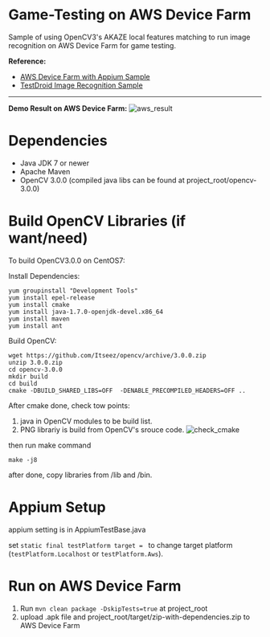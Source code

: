 # Game-Testing on AWS Device Farm

Sample of using OpenCV3's AKAZE local features matching to run image recognition 
on AWS Device Farm for game testing.

**Reference:**

- [AWS Device Farm with Appium Sample](https://github.com/awslabs/aws-device-farm-appium-tests-for-sample-app)
- [TestDroid Image Recognition Sample](https://github.com/saadchdhry/testdroid-samples/tree/master/appium/sample-scripts/java-image-recognition/bug_invaders)

----------

**Demo Result on AWS Device Farm:**
![aws_result](https://raw.github.com/yingkai-liao/awsdf-game-testing/master/demo/aws_result.png)

Dependencies
=======================================

- Java JDK 7 or newer
- Apache Maven
- OpenCV 3.0.0 (compiled java libs can be found at project_root/opencv-3.0.0)

Build OpenCV Libraries (if want/need)
=======================================

To build OpenCV3.0.0 on CentOS7:

Install Dependencies:
```
yum groupinstall "Development Tools"
yum install epel-release
yum install cmake
yum install java-1.7.0-openjdk-devel.x86_64 
yum install maven
yum install ant
```
Build OpenCV:  
```
wget https://github.com/Itseez/opencv/archive/3.0.0.zip
unzip 3.0.0.zip
cd opencv-3.0.0
mkdir build
cd build
cmake -DBUILD_SHARED_LIBS=OFF  -DENABLE_PRECOMPILED_HEADERS=OFF ..
```
After cmake done, check tow points:
1. java in OpenCV modules to be build list.
2. PNG librariy is build from OpenCV's srouce code.
![check_cmake](https://raw.github.com/yingkai-liao/awsdf-game-testing/master/demo/opencv_install.png)

then run make command
```
make -j8
```
after done, copy libraries from /lib and /bin.

Appium Setup
=============
appium setting is in AppiumTestBase.java

set `static final testPlatform target = ` to change target platform
(`testPlatform.Localhost` or `testPlatform.Aws`).

Run on AWS Device Farm
==============
1. Run `mvn clean package -DskipTests=true` at project_root
2. upload .apk file and project_root/target/zip-with-dependencies.zip to AWS Device Farm
